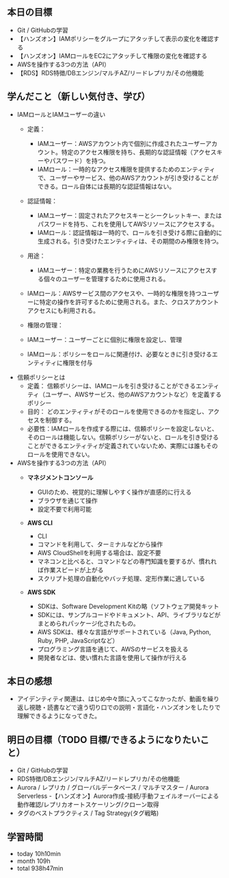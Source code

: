 ## 本日の目標
- Git / GitHubの学習
- 【ハンズオン】IAMポリシーをグループにアタッチして表示の変化を確認する
- 【ハンズオン】IAMロールをEC2にアタッチして権限の変化を確認する
- AWSを操作する3つの方法（API）
- 【RDS】RDS特徴/DBエンジン/マルチAZ/リードレプリカ/その他機能

## 学んだこと（新しい気付き、学び）
- IAMロールとIAMユーザーの違い
  - 定義：
    - IAMユーザー：AWSアカウント内で個別に作成されたユーザーアカウント。特定のアクセス権限を持ち、長期的な認証情報（アクセスキーやパスワード）を持つ。
    - IAMロール：一時的なアクセス権限を提供するためのエンティティで、ユーザーやサービス、他のAWSアカウントが引き受けることができる。ロール自体には長期的な認証情報はない。

  - 認証情報：
    - IAMユーザー：固定されたアクセスキーとシークレットキー、またはパスワードを持ち、これを使用してAWSリソースにアクセスする。
    - IAMロール：認証情報は一時的で、ロールを引き受ける際に自動的に生成される。引き受けたエンティティは、その期間のみ権限を持つ。

  - 用途：
    - IAMユーザー：特定の業務を行うためにAWSリソースにアクセスする個々のユーザーを管理するために使用される。
  - IAMロール：AWSサービス間のアクセスや、一時的な権限を持つユーザーに特定の操作を許可するために使用される。また、クロスアカウントアクセスにも利用される。

  - 権限の管理：
  - IAMユーザー：ユーザーごとに個別に権限を設定し、管理
  - IAMロール：ポリシーをロールに関連付け、必要なときに引き受けるエンティティに権限を付与
- 信頼ポリシーとは
  - 定義： 信頼ポリシーは、IAMロールを引き受けることができるエンティティ（ユーザー、AWSサービス、他のAWSアカウントなど）を定義するポリシー
  - 目的： どのエンティティがそのロールを使用できるのかを指定し、アクセスを制御する。
  - 必要性：IAMロールを作成する際には、信頼ポリシーを設定しないと、そのロールは機能しない。信頼ポリシーがないと、ロールを引き受けることができるエンティティが定義されていないため、実際には誰もそのロールを使用できない。
- AWSを操作する3つの方法（API）
  - **マネジメントコンソール**
    - GUIのため、視覚的に理解しやすく操作が直感的に行える
    - ブラウザを通じて操作
    - 設定不要で利用可能

  - **AWS CLI**
    - CLI
    - コマンドを利用して、ターミナルなどから操作
    - AWS CloudShellを利用する場合は、設定不要
    - マネコンと比べると、コマンドなどの専門知識を要するが、慣れれば作業スピードが上がる
    - スクリプト処理の自動化やバッチ処理、定形作業に適している

  - **AWS SDK**
    - SDKは、Software Development Kitの略（ソフトウェア開発キット
    - SDKには、サンプルコードやドキュメント、API、ライブラリなどがまとめられパッケージ化されたもの。
    - AWS SDKは、様々な言語がサポートされている（Java, Python, Ruby, PHP, JavaScriptなど）
    - プログラミング言語を通じて、AWSのサービスを扱える
    - 開発者などは、使い慣れた言語を使用して操作が行える

 
## 本日の感想
- アイデンティティ関連は、はじめ中々頭に入ってこなかったが、動画を繰り返し視聴・読書などで違う切り口での説明・言語化・ハンズオンをしたりで理解できるようになってきた。

## 明日の目標（TODO 目標/できるようになりたいこと）
- Git / GitHubの学習
- RDS特徴/DBエンジン/マルチAZ/リードレプリカ/その他機能
- Aurora / レプリカ / グローバルデータベース / マルチマスター / Aurora Serverless
-【ハンズオン】Aurora作成-接続/手動フェイルオーバーによる動作確認/レプリカオートスケーリング/クローン取得
- タグのベストプラクティス / Tag Strategy(タグ戦略)

## 学習時間
- today 10h10min
- month 109h
- total 938h47min
